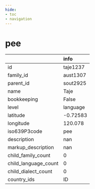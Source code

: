 ```yaml
---
hide:
- toc
- navigation
---
```

# pee
|                      | info     |
|:---------------------|:---------|
| id                   | taje1237 |
| family_id            | aust1307 |
| parent_id            | sout2925 |
| name                 | Taje     |
| bookkeeping          | False    |
| level                | language |
| latitude             | -0.72583 |
| longitude            | 120.078  |
| iso639P3code         | pee      |
| description          | nan      |
| markup_description   | nan      |
| child_family_count   | 0        |
| child_language_count | 0        |
| child_dialect_count  | 0        |
| country_ids          | ID       |